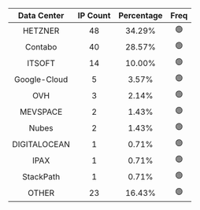 | Data Center | IP Count | Percentage | Freq |
|:------------:|:--------:|:-----------:|:-----:|
| HETZNER | 48 | 34.29% | 🟢 |
| Contabo | 40 | 28.57% | 🟢 |
| ITSOFT | 14 | 10.00% | 🟢 |
| Google-Cloud | 5 | 3.57% | 🟢 |
| OVH | 3 | 2.14% | 🟢 |
| MEVSPACE | 2 | 1.43% | 🟢 |
| Nubes | 2 | 1.43% | 🟢 |
| DIGITALOCEAN | 1 | 0.71% | 🟢 |
| IPAX | 1 | 0.71% | 🟢 |
| StackPath | 1 | 0.71% | 🟢 |
| OTHER | 23 | 16.43% | 🟢 |
